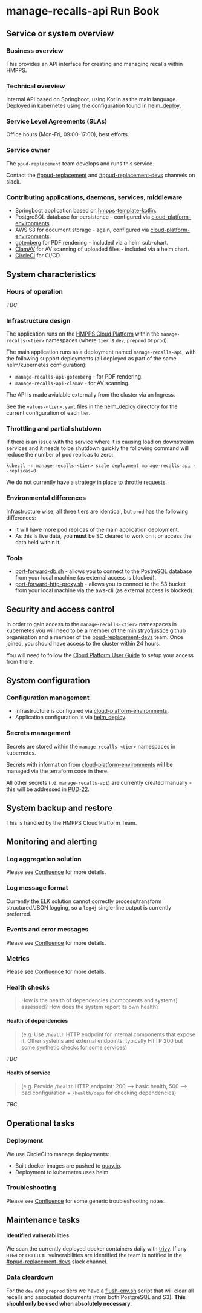 # manage-recalls-api Run Book

## Service or system overview

### Business overview

This provides an API interface for creating and managing recalls within HMPPS.

### Technical overview

Internal API based on Springboot, using Kotlin as the main language. Deployed in kubernetes using the configuration found in [helm_deploy](helm_deploy).

### Service Level Agreements (SLAs)

Office hours (Mon-Fri, 09:00-17:00), best efforts.

### Service owner

The `ppud-replacement` team develops and runs this service.

Contact the [#ppud-replacement](https://mojdt.slack.com/archives/C020S8C0K9U) and [#ppud-replacement-devs](https://mojdt.slack.com/archives/C0223AGGQU8) channels on slack.

### Contributing applications, daemons, services, middleware

- Springboot application based on [hmpps-template-kotlin](https://github.com/ministryofjustice/hmpps-template-kotlin).
- PostgreSQL database for persistence - configured via [cloud-platform-environments](https://github.com/ministryofjustice/cloud-platform-environments).
- AWS S3 for document storage - again, configured via [cloud-platform-environments](https://github.com/ministryofjustice/cloud-platform-environments).
- [gotenberg](https://gotenberg.dev/) for PDF rendering - included via a helm sub-chart.
- [ClamAV](https://www.clamav.net/) for AV scanning of uploaded files - included via a helm chart.
- [CircleCI](https://circleci.com/) for CI/CD.

## System characteristics

### Hours of operation

_TBC_

### Infrastructure design

The application runs on the [HMPPS Cloud Platform](https://user-guide.cloud-platform.service.justice.gov.uk/) within the `manage-recalls-<tier>` namespaces (where `tier` is `dev`, `preprod` or `prod`).

The main application runs as a deployment named `manage-recalls-api`, with the following support deployments (all deployed as part of the same helm/kubernetes configuration):

- `manage-recalls-api-gotenberg` - for PDF rendering.
- `manage-recalls-api-clamav` - for AV scanning.

The API is made avialable externally from the cluster via an Ingress.

See the `values-<tier>.yaml` files in the [helm_deploy](helm_deploy) directory for the current configuration of each tier.

### Throttling and partial shutdown

If there is an issue with the service where it is causing load on downstream services and it needs to be shutdown quickly the following command will reduce the number of pod replicas to zero:

```
kubectl -n manage-recalls-<tier> scale deployment manage-recalls-api --replicas=0
```

We do not currently have a strategy in place to throttle requests.

### Environmental differences

Infrastructure wise, all three tiers are identical, but `prod` has the following differences:

- It will have more pod replicas of the main application deployment.
- As this is live data, you **must** be SC cleared to work on it or access the data held within it.

### Tools

- [port-forward-db.sh](scripts/port-forward-db.sh) - allows you to connect to the PostreSQL database from your local machine (as external access is blocked).
- [port-forward-http-proxy.sh](scripts/port-forward-http-proxy.sh) - allows you to connect to the S3 bucket from your local machine via the aws-cli (as external access is blocked).

## Security and access control

In order to gain access to the `manage-recalls-<tier>` namespaces in kubernetes you will need to be a member of the [ministryofjustice](https://github.com/orgs/ministryofjustice) github organisation and a member of the [ppud-replacement-devs](https://github.com/orgs/ministryofjustice/teams/ppud-replacement-devs) team. Once joined, you should have access to the cluster within 24 hours.

You will need to follow the [Cloud Platform User Guide](https://user-guide.cloud-platform.service.justice.gov.uk/documentation/getting-started/kubectl-config.html#how-to-use-kubectl-to-connect-to-the-cluster) to setup your access from there.

## System configuration

### Configuration management

- Infrastructure is configured via [cloud-platform-environments](https://github.com/ministryofjustice/cloud-platform-environments).
- Application configuration is via [helm_deploy](helm_deploy).

### Secrets management

Secrets are stored within the `manage-recalls-<tier>` namespaces in kubernetes.

Secrets with information from [cloud-platform-environments](https://github.com/ministryofjustice/cloud-platform-environments) will be managed via the terraform code in there.

All other secrets (i.e. `manage-recalls-api`) are currently created manually - this will be addressed in [PUD-22](https://dsdmoj.atlassian.net/browse/PUD-22).

## System backup and restore

This is handled by the HMPPS Cloud Platform Team.

## Monitoring and alerting

### Log aggregation solution

Please see [Confluence](https://dsdmoj.atlassian.net/wiki/spaces/PUD/pages/3622830168/Monitoring+Operability#Logging) for more details.

### Log message format

Currently the ELK solution cannot correctly process/transform structured/JSON logging, so a `log4j` single-line output is currently preferred.

### Events and error messages

Please see [Confluence](https://dsdmoj.atlassian.net/wiki/spaces/PUD/pages/3622830168/Monitoring+Operability#Runtime-Error-Reporting) for more details.

### Metrics

Please see [Confluence](https://dsdmoj.atlassian.net/wiki/spaces/PUD/pages/3622830168/Monitoring+Operability#Metrics) for more details.

### Health checks

> How is the health of dependencies (components and systems) assessed? How does the system report its own health?

#### Health of dependencies

> (e.g. Use `/health` HTTP endpoint for internal components that expose it. Other systems and external endpoints: typically HTTP 200 but some synthetic checks for some services)

_TBC_

#### Health of service

> (e.g. Provide `/health` HTTP endpoint: 200 --> basic health, 500 --> bad configuration + `/health/deps` for checking dependencies)

_TBC_

## Operational tasks

### Deployment

We use CircleCI to manage deployments:

- Built docker images are pushed to [quay.io](https://quay.io/repository/hmpps/manage-recalls-api).
- Deployment to kubernetes uses helm.

### Troubleshooting

Please see [Confluence](https://dsdmoj.atlassian.net/wiki/spaces/PUD/pages/3622830168/Monitoring+Operability#Debugging-an-Application-That-Fails-to-Start) for some generic troubleshooting notes.

## Maintenance tasks

#### Identified vulnerabilities

We scan the currently deployed docker containers daily with [trivy](https://github.com/aquasecurity/trivy). If any `HIGH` or `CRITICAL` vulnerabilities are identified the team is notified in the [#ppud-replacement-devs](https://mojdt.slack.com/archives/C0223AGGQU8) slack channel.

### Data cleardown

For the `dev` and `preprod` tiers we have a [flush-env.sh](scripts/flush-env.sh) script that will clear all recalls and associated documents (from both PostgreSQL and S3). **This should only be used when absolutely necessary.**

